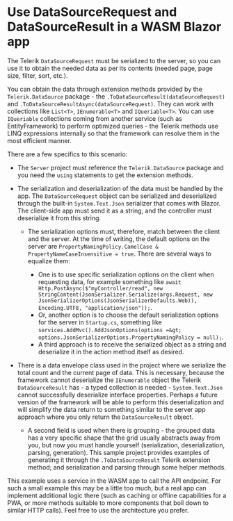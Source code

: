 # Use DataSourceRequest and DataSourceResult in a WASM Blazor app

The Telerik `DataSourceRequest` must be serialized to the server, so you can use it to obtain the needed data as per its contents (needed page, page size, filter, sort, etc.).

You can obtain the data through extension methods provided by the `Telerik.DataSource` package - the `.ToDataSourceResult(dataSourceRequest)` and `.ToDataSourceResultAsync(dataSourceRequest)`. They can work with collections like `List<T>`, `IEnumerable<T>` and `IQueriable<T>`. You can use `IQueriable` collections coming from another service (such as EntityFramework) to perform optimized queries - the Telerik methods use LINQ expressions internally so that the framework can resolve them in the most efficient manner.

There are a few specifics to this scenario:

* The `Server` project must reference the `Telerik.DataSource` package and you need the `using` statements to get the extension methods.

* The serialization and deserialization of the data must be handled by the app. The `DataSourceRequest` object can be serialized and deserialized through the built-in `System.Text.Json` serializer that comes with Blazor. The client-side app must send it as a string, and the controller must deserialize it from this string.
    * The serialization options must, therefore, match between the client and the server. At the time of writing, the default options on the server are `PropertyNamingPolicy.CamelCase & PropertyNameCaseInsensitive = true`. There are several ways to equalize them:
    
        * One is to use specific serialization options on the client when requesting data, for example something like `await Http.PostAsync($"myController/read", new StringContent(JsonSerializer.Serialize(args.Request, new JsonSerializerOptions(JsonSerializerDefaults.Web)), Encoding.UTF8, "application/json"));`.
        * Or, another option is to choose the default serialization options for the server in `Startup.cs`, something like `services.AddMvc().AddJsonOptions(options =&gt; options.JsonSerializerOptions.PropertyNamingPolicy = null);`.
        * A third approach is to receive the serialized object as a string and deserialize it in the action method itself as desired.

* There is a data envelope class used in the project where we serialize the total count and the current page of data. This is necessary, because the framework cannot deserialize the `IEnumerable` object the Telerik `DataSourceResult` has - a typed collection is needed - `System.Text.Json` cannot successfully deserialize interface properties. Perhaps a future version of the framework will be able to perform this deserialization and will simplify the data return to something similar to the server app approach where you only return the `DataSourceResult` object.
    * A second field is used when there is grouping - the grouped data has a very specific shape that the grid usually abstracts away from you, but now you must handle yourself (serialization, deserialization, parsing, generation). This sample project provides examples of generating it through the `.ToDataSourceResult` Telerik extension method; and serialization and parsing through some helper methods.

This example uses a service in the WASM app to call the API endpoint. For such a small example this may be a little too much, but a real app can implement additional logic there (such as caching or offline capabilities for a PWA, or more methods suitable to more components that boil down to similar HTTP calls). Feel free to use the architecture you prefer.